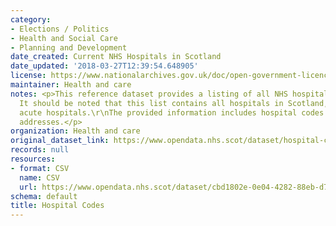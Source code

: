 ```yaml
---
category:
- Elections / Politics
- Health and Social Care
- Planning and Development
date_created: Current NHS Hospitals in Scotland
date_updated: '2018-03-27T12:39:54.648905'
license: https://www.nationalarchives.gov.uk/doc/open-government-licence/version/3/
maintainer: Health and care
notes: <p>This reference dataset provides a listing of all NHS hospitals across Scotland.
  It should be noted that this list contains all hospitals in Scotland, not only the
  acute hospitals.\r\nThe provided information includes hospital codes and full postal
  addresses.</p>
organization: Health and care
original_dataset_link: https://www.opendata.nhs.scot/dataset/hospital-codes
records: null
resources:
- format: CSV
  name: CSV
  url: https://www.opendata.nhs.scot/dataset/cbd1802e-0e04-4282-88eb-d7bdcfb120f0/resource/c698f450-eeed-41a0-88f7-c1e40a568acc/download/current-hospital_flagged20211216.csv
schema: default
title: Hospital Codes
---
```

